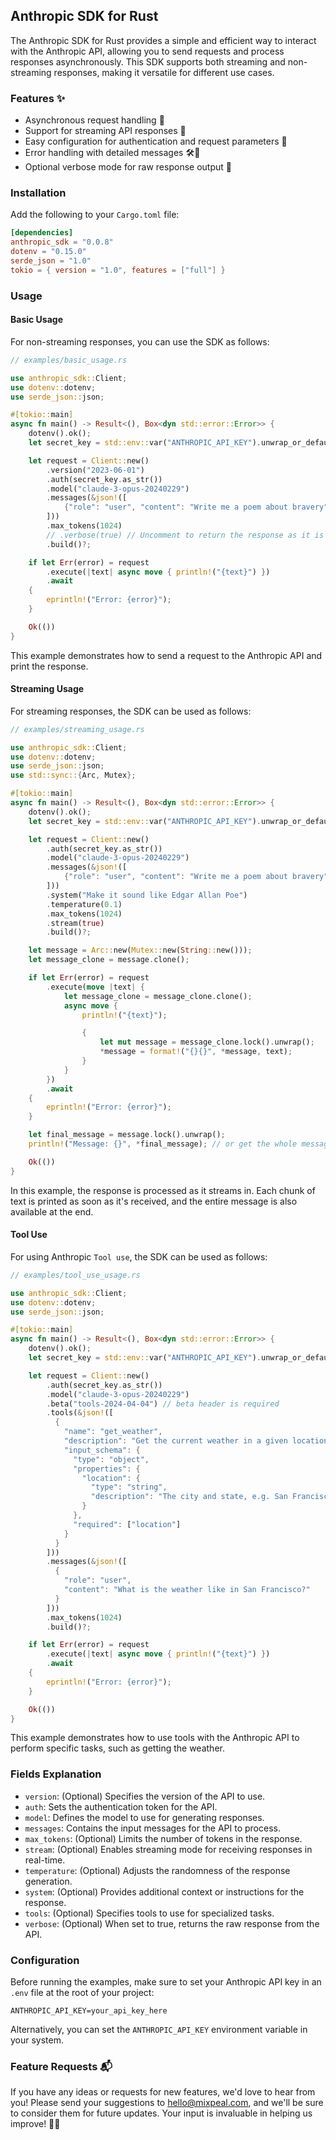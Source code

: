 ## Anthropic SDK for Rust

The Anthropic SDK for Rust provides a simple and efficient way to interact with the Anthropic API, allowing you to send requests and process responses asynchronously. This SDK supports both streaming and non-streaming responses, making it versatile for different use cases.

### Features ✨

- Asynchronous request handling 🚀
- Support for streaming API responses 🌊
- Easy configuration for authentication and request parameters 🔧
- Error handling with detailed messages 🛠️💬
- Optional verbose mode for raw response output 📃

### Installation

Add the following to your `Cargo.toml` file:

```toml
[dependencies]
anthropic_sdk = "0.0.8"
dotenv = "0.15.0"
serde_json = "1.0"
tokio = { version = "1.0", features = ["full"] }
```

### Usage

#### Basic Usage

For non-streaming responses, you can use the SDK as follows:

```rust
// examples/basic_usage.rs

use anthropic_sdk::Client;
use dotenv::dotenv;
use serde_json::json;

#[tokio::main]
async fn main() -> Result<(), Box<dyn std::error::Error>> {
    dotenv().ok();
    let secret_key = std::env::var("ANTHROPIC_API_KEY").unwrap_or_default();

    let request = Client::new()
        .version("2023-06-01")
        .auth(secret_key.as_str())
        .model("claude-3-opus-20240229")
        .messages(&json!([
            {"role": "user", "content": "Write me a poem about bravery"}
        ]))
        .max_tokens(1024)
        // .verbose(true) // Uncomment to return the response as it is from Anthropic
        .build()?;

    if let Err(error) = request
        .execute(|text| async move { println!("{text}") })
        .await
    {
        eprintln!("Error: {error}");
    }

    Ok(())
}
```

This example demonstrates how to send a request to the Anthropic API and print the response.

#### Streaming Usage

For streaming responses, the SDK can be used as follows:

```rust
// examples/streaming_usage.rs

use anthropic_sdk::Client;
use dotenv::dotenv;
use serde_json::json;
use std::sync::{Arc, Mutex};

#[tokio::main]
async fn main() -> Result<(), Box<dyn std::error::Error>> {
    dotenv().ok();
    let secret_key = std::env::var("ANTHROPIC_API_KEY").unwrap_or_default();

    let request = Client::new()
        .auth(secret_key.as_str())
        .model("claude-3-opus-20240229")
        .messages(&json!([
            {"role": "user", "content": "Write me a poem about bravery"}
        ]))
        .system("Make it sound like Edgar Allan Poe")
        .temperature(0.1)
        .max_tokens(1024)
        .stream(true)
        .build()?;

    let message = Arc::new(Mutex::new(String::new()));
    let message_clone = message.clone();

    if let Err(error) = request
        .execute(move |text| {
            let message_clone = message_clone.clone();
            async move {
                println!("{text}");

                {
                    let mut message = message_clone.lock().unwrap();
                    *message = format!("{}{}", *message, text);
                }
            }
        })
        .await
    {
        eprintln!("Error: {error}");
    }

    let final_message = message.lock().unwrap();
    println!("Message: {}", *final_message); // or get the whole message at the end

    Ok(())
}
```

In this example, the response is processed as it streams in. Each chunk of text is printed as soon as it's received, and the entire message is also available at the end.

#### Tool Use

For using Anthropic `Tool use`, the SDK can be used as follows:

```rust
// examples/tool_use_usage.rs

use anthropic_sdk::Client;
use dotenv::dotenv;
use serde_json::json;

#[tokio::main]
async fn main() -> Result<(), Box<dyn std::error::Error>> {
    dotenv().ok();
    let secret_key = std::env::var("ANTHROPIC_API_KEY").unwrap_or_default();

    let request = Client::new()
        .auth(secret_key.as_str())
        .model("claude-3-opus-20240229")
        .beta("tools-2024-04-04") // beta header is required
        .tools(&json!([
          {
            "name": "get_weather",
            "description": "Get the current weather in a given location",
            "input_schema": {
              "type": "object",
              "properties": {
                "location": {
                  "type": "string",
                  "description": "The city and state, e.g. San Francisco, CA"
                }
              },
              "required": ["location"]
            }
          }
        ]))
        .messages(&json!([
          {
            "role": "user",
            "content": "What is the weather like in San Francisco?"
          }
        ]))
        .max_tokens(1024)
        .build()?;

    if let Err(error) = request
        .execute(|text| async move { println!("{text}") })
        .await
    {
        eprintln!("Error: {error}");
    }

    Ok(())
}
```

This example demonstrates how to use tools with the Anthropic API to perform specific tasks, such as getting the weather.

### Fields Explanation
- `version`: (Optional) Specifies the version of the API to use.
- `auth`: Sets the authentication token for the API.
- `model`: Defines the model to use for generating responses.
- `messages`: Contains the input messages for the API to process.
- `max_tokens`: (Optional) Limits the number of tokens in the response.
- `stream`: (Optional) Enables streaming mode for receiving responses in real-time.
- `temperature`: (Optional) Adjusts the randomness of the response generation.
- `system`: (Optional) Provides additional context or instructions for the response.
- `tools`: (Optional) Specifies tools to use for specialized tasks.
- `verbose`: (Optional) When set to true, returns the raw response from the API.

### Configuration

Before running the examples, make sure to set your Anthropic API key in an `.env` file at the root of your project:

```
ANTHROPIC_API_KEY=your_api_key_here
```

Alternatively, you can set the `ANTHROPIC_API_KEY` environment variable in your system.

### Feature Requests 📬

If you have any ideas or requests for new features, we'd love to hear from you! Please send your suggestions to [hello@mixpeal.com](mailto:hello@mixpeal.com), and we'll be sure to consider them for future updates. Your input is invaluable in helping us improve! 🌟🚀
